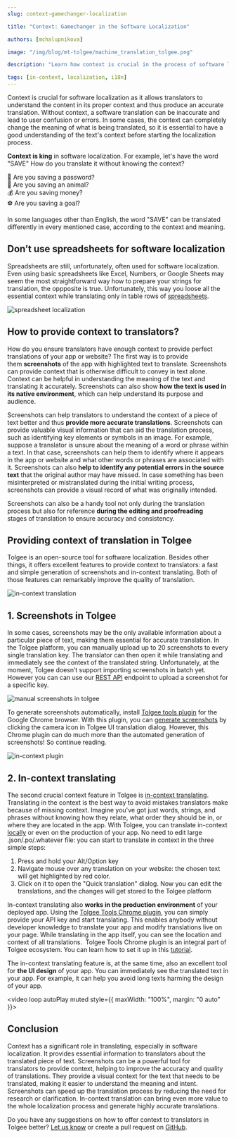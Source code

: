 ```yaml
---
slug: context-gamechanger-localization

title: "Context: Gamechanger in the Software Localization"

authors: [mchalupnikova]

image: "/img/blog/mt-tolgee/machine_translation_tolgee.png"

description: "Learn how context is crucial in the process of software localization. Screenshots and in-context translation can immensely improve the accuracy and quality of translations."

tags: [in-context, localization, i18n]
---
```

Context is crucial for software localization as it allows translators to understand the content in its proper context and thus produce an accurate translation. Without context, a software translation can be inaccurate and lead to user confusion or errors. In some cases, the context can completely change the meaning of what is being translated, so it is essential to have a good understanding of the text's context before starting the localization process.

<!--truncate-->
**Context is king** in software localization. For example, let's have the word "SAVE" How do you translate it without knowing the context? 

💾 Are you saving a password?<br/>
🐼 Are you saving an animal?<br/>
💰 Are you saving money?<br/>
⚽ Are you saving a goal?<br/>

In some languages other than English, the word "SAVE" can be translated differently in every mentioned case, according to the context and meaning. 

## Don’t use spreadsheets for software localization

Spreadsheets are still, unfortunately, often used for software localization. Even using basic spreadsheets like Excel, Numbers, or Google Sheets may seem the most straightforward way how to prepare your strings for translation, the oppposite is true. Unfortunately, this way you loose all the essential context while translating only in table rows of [spreadsheets](https://medium.com/tolgee/why-using-spreadsheets-for-apps-localization-is-not-the-brightest-idea-58b89e046a96).

![spreadsheet localization](/img/blog/context-gamechanger/bart_context.png)

## How to provide context to translators? 

How do you ensure translators have enough context to provide perfect translations of your app or website? The first way is to provide them **screenshots** of the app with highlighted text to translate. Screenshots can provide context that is otherwise difficult to convey in text alone. Context can be helpful in understanding the meaning of the text and translating it accurately. Screenshots can also show **how the text is used in its native environment**, which can help understand its purpose and audience.

Screenshots can help translators to understand the context of a piece of text better and thus **provide more accurate translations**. Screenshots can provide valuable visual information that can aid the translation process, such as identifying key elements or symbols in an image. For example, suppose a translator is unsure about the meaning of a word or phrase within a text. In that case, screenshots can help them to identify where it appears in the app or website and what other words or phrases are associated with it. Screenshots can also **help to identify any potential errors in the source text** that the original author may have missed. In case something has been misinterpreted or mistranslated during the initial writing process, screenshots can provide a visual record of what was originally intended. 

Screenshots can also be a handy tool not only during the translation process but also for reference **during the editing and proofreading** stages of translation to ensure accuracy and consistency. 

## Providing context of translation in Tolgee

Tolgee is an open-source tool for software localization. Besides other things, it offers excellent features to provide context to translators: a fast and simple generation of screenshots and in-context translating. Both of those features can remarkably improve the quality of translation.

![in-context translation](/img/blog/context-gamechanger/in_context_tolgee.png)

## 1. Screenshots in Tolgee

In some cases, screenshots may be the only available information about a particular piece of text, making them essential for accurate translation. In the Tolgee platform, you can manually upload up to 20 screenshots to every single translation key. The translator can then open it while translating and immediately see the context of the translated string. Unfortunately, at the moment, Tolgee doesn’t support importing screenshots in batch yet. However you can can use our [REST API](/api#tag/Screenshots/operation/uploadScreenshot) endpoint to upload a screenshot for a specific key.

![manual screenshots in tolgee](/img/blog/context-gamechanger/manual_screenshot.png)

To generate screenshots automatically, install [Tolgee tools plugin](https://chrome.google.com/webstore/detail/tolgee-tools/hacnbapajkkfohnonhbmegojnddagfnj) for the Google Chrome browser. With this plugin, you can [generate screenshots](/docs/web/automated_screenshot_generation) by clicking the camera icon in Tolgee UI translation dialog. However, this Chrome plugin can do much more than the automated generation of screenshots! So continue reading.

![in-context plugin](/img/blog/context-gamechanger/translate_in_context.png)

## 2. In-context translating 

The second crucial context feature in Tolgee is [in-context translating](/features/dev-tools#in-context). Translating in the context is the best way to avoid mistakes translators make because of missing context. Imagine you've got just words, strings, and phrases without knowing how they relate, what order they should be in, or where they are located in the app. With Tolgee, you can translate in-context [locally](https://tolgee.io/docs/web/in_context) or even on the production of your app. No need to edit large .json/.po/.whatever file: you can start to translate in context in the three simple steps: 

1. Press and hold your Alt/Option key 
2. Navigate mouse over any translation on your website: the chosen text will get highlighted by red color.
3. Click on it to open the "Quick translation" dialog. Now you can edit the translations, and the changes will get stored to the Tolgee platform

In-context translating also **works in the production environment** of your deployed app. Using the [Tolgee Tools Chrome plugin](https://chrome.google.com/webstore/detail/tolgee-tools/hacnbapajkkfohnonhbmegojnddagfnj), you can simply provide your API key and start translating. This enables anybody without developer knowledge to translate your app and modify translations live on your page. While translating in the app itself, you can see the location and context of all translations. 
Tolgee Tools Chrome plugin is an integral part of Tolgee ecosystem. You can learn how to set it up in this [tutorial](/blog/in-context-production).

The in-context translating feature is, at the same time, also an excellent tool for **the UI design** of your app. You can immediately see the translated text in your app. For example, it can help you avoid long texts harming the design of your app. 

<video loop autoPlay muted style={{ maxWidth: "100%", margin: "0 auto" }}>
  <source src="/in_context_translating.mov"></source>
</video>

## Conclusion

Context has a significant role in translating, especially in software localization. It provides essential information to translators about the translated piece of text. Screenshots can be a powerful tool for translators to provide context, helping to improve the accuracy and quality of translations. They provide a visual context for the text that needs to be translated, making it easier to understand the meaning and intent. Screenshots can speed up the translation process by reducing the need for research or clarification. In-context translation can bring even more value to the whole localization process and generate highly accurate translations. 

Do you have any suggestions on how to offer context to translators in Tolgee better? [Let us know](mailto:info@tolgee.io) or create a pull request on [GitHub](https://github.com/tolgee/tolgee-platform). 
